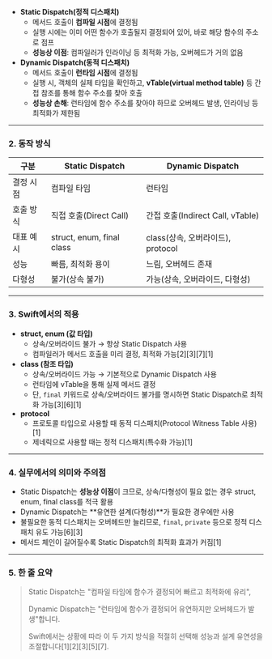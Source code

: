 
- **Static Dispatch(정적 디스패치)**
    - 메서드 호출이 **컴파일 시점**에 결정됨
    - 실행 시에는 이미 어떤 함수가 호출될지 결정되어 있어, 바로 해당 함수의 주소로 점프
    - **성능상 이점**: 컴파일러가 인라이닝 등 최적화 가능, 오버헤드가 거의 없음
- **Dynamic Dispatch(동적 디스패치)**
    - 메서드 호출이 **런타임 시점**에 결정됨
    - 실행 시, 객체의 실제 타입을 확인하고, **vTable(virtual method table)** 등 간접 참조를 통해 함수 주소를 찾아 호출
    - **성능상 손해**: 런타임에 함수 주소를 찾아야 하므로 오버헤드 발생, 인라이닝 등 최적화가 제한됨

---

### **2. 동작 방식**

|구분|Static Dispatch|Dynamic Dispatch|
|---|---|---|
|결정 시점|컴파일 타임|런타임|
|호출 방식|직접 호출(Direct Call)|간접 호출(Indirect Call, vTable)|
|대표 예시|struct, enum, final class|class(상속, 오버라이드), protocol|
|성능|빠름, 최적화 용이|느림, 오버헤드 존재|
|다형성|불가(상속 불가)|가능(상속, 오버라이드, 다형성)|

---

### **3. Swift에서의 적용**

- **struct, enum (값 타입)**
    - 상속/오버라이드 불가 → 항상 Static Dispatch 사용
    - 컴파일러가 메서드 호출을 미리 결정, 최적화 가능[2][3][7][1]
- **class (참조 타입)**
    - 상속/오버라이드 가능 → 기본적으로 Dynamic Dispatch 사용
    - 런타임에 vTable을 통해 실제 메서드 결정
    - 단, `final` 키워드로 상속/오버라이드 불가를 명시하면 Static Dispatch로 최적화 가능[3][6][1]
- **protocol**
    - 프로토콜 타입으로 사용할 때 동적 디스패치(Protocol Witness Table 사용)[1]
    - 제네릭으로 사용할 때는 정적 디스패치(특수화 가능)[1]

---

### **4. 실무에서의 의미와 주의점**

- Static Dispatch는 **성능상 이점**이 크므로, 상속/다형성이 필요 없는 경우 struct, enum, final class를 적극 활용
- Dynamic Dispatch는 **유연한 설계(다형성)**가 필요한 경우에만 사용
- 불필요한 동적 디스패치는 오버헤드만 늘리므로, `final`, `private` 등으로 정적 디스패치 유도 가능[6][3]
- 메서드 체인이 길어질수록 Static Dispatch의 최적화 효과가 커짐[1]

---

### **5. 한 줄 요약**

> Static Dispatch는 "컴파일 타임에 함수가 결정되어 빠르고 최적화에 유리",
> 
> Dynamic Dispatch는 "런타임에 함수가 결정되어 유연하지만 오버헤드가 발생"합니다.
> 
> Swift에서는 상황에 따라 이 두 가지 방식을 적절히 선택해 성능과 설계 유연성을 조절합니다[1][2][3][5][7].